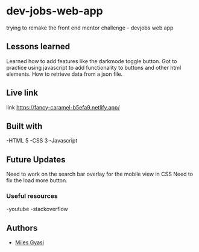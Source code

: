 # dev-jobs-web-app
trying to remake the front end mentor  challenge - devjobs web app

## Lessons learned
Learned how to add features like the darkmode toggle button.
Got to practice using javascript to add functionality to buttons and other html elements.
How to retrieve data from a json file.


## Live link
link https://fancy-caramel-b5efa9.netlify.app/

## Built with
-HTML 5
-CSS 3
-Javascript

## Future Updates
Need to work on the search bar overlay for the mobile view in CSS
Need to fix the load more button.

### Useful resources
-youtube
-stackoverflow

## Authors

- [Miles Gyasi](https://github.com/fusion97)
